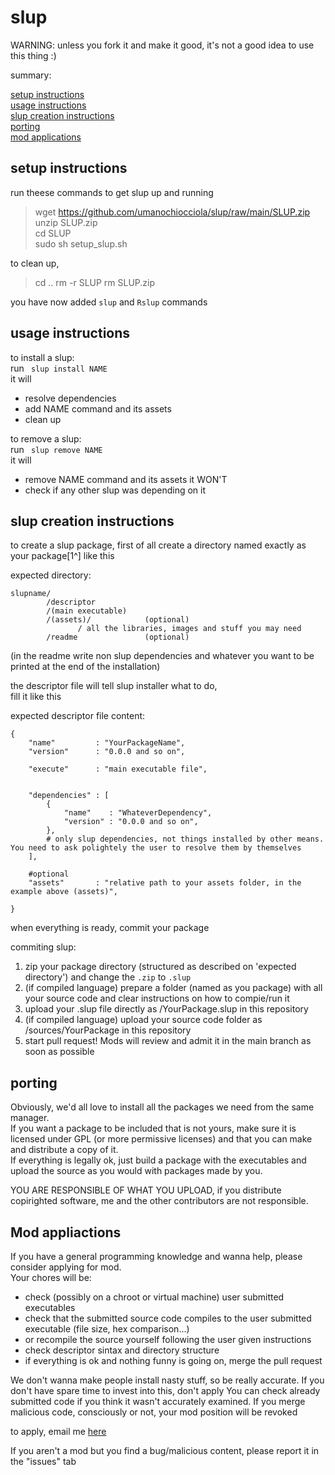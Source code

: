 # slup

WARNING: unless you fork it and make it good, it's not a good idea to use this thing :)

summary:</br>

[setup instructions](https://github.com/umanochiocciola/slup#setup-instructions)</br>
[usage instructions](https://github.com/umanochiocciola/slup#usage-instructions)</br>
[slup creation instructions](https://github.com/umanochiocciola/slup#slup-creation-instructions)</br>
[porting](https://github.com/umanochiocciola/slup#porting)</br>
[mod applications](https://github.com/umanochiocciola/slup#mod-applications)</br>

## setup instructions


run theese commands to get slup up and running
>  wget https://github.com/umanochiocciola/slup/raw/main/SLUP.zip</br>
  unzip SLUP.zip</br>
  cd SLUP</br>
  sudo sh setup_slup.sh</br>

to clean up,

> cd ..
  rm -r SLUP
  rm SLUP.zip

you have now added `slup` and `Rslup` commands


## usage instructions


to install a slup:</br>
run <code> slup install NAME</code><br>
it will
- resolve dependencies
- add NAME command and its assets
- clean up
 
to remove a slup:</br>
run <code> slup remove NAME</code><br>
it will 
- remove NAME command and its assets
it WON'T
- check if any other slup was depending on it

## slup creation instructions

to create a slup package, first of all create a directory named exactly as your package[1^] like this

expected directory:</br>
```
slupname/
        /descriptor
        /(main executable)
        /(assets)/            (optional)
               / all the libraries, images and stuff you may need
        /readme               (optional)
```

(in the readme write non slup dependencies and whatever you want to be printed at the end of the installation)

the descriptor file will tell slup installer what to do,</br>
fill it like this

expected descriptor file content:</br>
```
{
    "name"         : "YourPackageName",
    "version"      : "0.0.0 and so on",
    
    "execute"      : "main executable file",
    
    
    "dependencies" : [
        {
            "name"    : "WhateverDependency",
            "version" : "0.0.0 and so on",
        },
        # only slup dependencies, not things installed by other means. You need to ask polightely the user to resolve them by themselves
    ],
    
    #optional
    "assets"       : "relative path to your assets folder, in the example above (assets)",

}
```
[^1]: where YourPackageName is identical to your directory name

when everything is ready, commit your package

commiting slup:</br>

1. zip your package directory (structured as described on 'expected directory') and change the `.zip` to `.slup`
2. (if compiled language) prepare a folder (named as you package) with all your source code and clear instructions on how to compie/run it
3. upload your .slup file directly as /YourPackage.slup in this repository
4. (if compiled language) upload your source code folder as /sources/YourPackage in this repository
5. start pull request! Mods will review and admit it in the main branch as soon as possible

## porting

Obviously, we'd all love to install all the packages we need from the same manager.</br>
If you want a package to be included that is not yours, make sure it is licensed under GPL (or more permissive licenses) and that you can make and distribute a copy of it.</br> If everything is legally ok, just build a package with the executables and upload the source as you would with packages made by you.

YOU ARE RESPONSIBLE OF WHAT YOU UPLOAD, if you distribute copirighted software, me and the other contributors are not responsible.



## Mod appliactions
  If you have a general programming knowledge and wanna help, please consider applying for mod.</br>
  Your chores will be:
  - check (possibly on a chroot or virtual machine) user submitted executables
  - check that the submitted source code compiles to the user submitted executable (file size, hex comparison...)
  - or recompile the source yourself following the user given instructions
  - check descriptor sintax and directory structure
  - if everything is ok and nothing funny is going on, merge the pull request
  
  We don't wanna make people install nasty stuff, so be really accurate. 
  If you don't have spare time to invest into this, don't apply
  You can check already submitted code if you think it wasn't accurately examined.
  If you merge malicious code, consciously or not, your mod position will be revoked 

  to apply, email me [here](lorenzomari22@gmail.com)
  
  If you aren't a mod but you find a bug/malicious content, please report it in the "issues" tab
  

